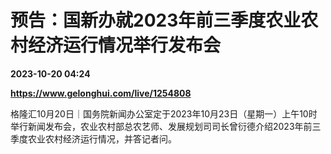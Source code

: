 # 预告：国新办就2023年前三季度农业农村经济运行情况举行发布会

**2023-10-20 04:24**

**https://www.gelonghui.com/live/1254808**

格隆汇10月20日｜国务院新闻办公室定于2023年10月23日（星期一）上午10时举行新闻发布会，农业农村部总农艺师、发展规划司司长曾衍德介绍2023年前三季度农业农村经济运行情况，并答记者问。